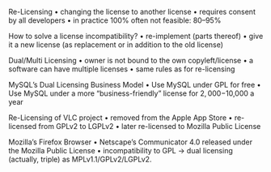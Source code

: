 Re-Licensing
•
changing the license to another license
•
requires consent by all developers
•
in practice 100% often not feasible: 80–95%




How to solve a license incompatibility?
•
re-implement (parts thereof)
•
give it a new license (as replacement or in addition to the old license)

Dual/Multi Licensing
•
owner is not bound to the own copyleft/license
•
a software can have multiple licenses
•
same rules as for re-licensing 

MySQL’s Dual Licensing Business Model
•
Use MySQL under GPL for free
•
Use MySQL under a more “business-friendly” license for $2,000-$10,000 a year

Re-Licensing of VLC project
•
removed from the Apple App Store
•
re-licensed from GPLv2 to LGPLv2
•
later re-licensed to Mozilla Public License 

Mozilla’s Firefox Browser
•
Netscape’s Communicator 4.0 released under the Mozilla Public License
•
incompatibility to GPL → dual licensing (actually, triple) as MPLv1.1/GPLv2/LGPLv2.

